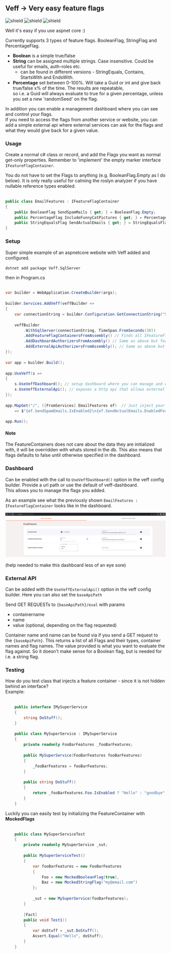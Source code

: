 ## Veff -> Very easy feature flags

![shield](https://img.shields.io/nuget/v/Veff?label=Veff&style=flat-square)
![shield](https://img.shields.io/nuget/v/Veff.SqlServer?label=Veff.SqlServer&style=flat-square)
![shield](https://img.shields.io/nuget/v/Veff.Sqlite?label=Veff.Sqlite&style=flat-square)


Well it's easy if you use aspnet core :) 

Currently supports 3 types of feature flags. 
BooleanFlag, StringFlag and PercentageFlag.

- **Boolean** is a simple true/false
- **String** can be assigned multiple strings. Case insensitive. Could be useful for emails, auth-roles etc.   
    - can be found in different versions - StringEquals, Contains, StartsWith and EndsWith.
- **Percentage** set between 0-100%. Will take a Guid or int and give back true/false x% of the time. The results are repeatable,  
so i.e. a Guid will always evaluate to true for a given percentage, unless you set a new 'randomSeed' on the flag.  

In addition you can enable a management dashboard where you can see and control your flags.  
If you need to access the flags from another service or website, you can add a simple external api where external services can ask for the flags and what they would give back for a given value.

### Usage

Create a normal c# class or record, and add the Flags you want as normal get-only properties.
Remember to 'implement' the empty marker interface `IFeatureFlagContainer`.   

You do not have to set the Flags to anything (e.g. BooleanFlag.Empty as I do below). It is only really useful for calming the roslyn analyzer if you have nullable reference types enabled.

```C#

public class EmailFeatures : IFeatureFlagContainer
{
    public BooleanFlag SendSpamMails { get; } = BooleanFlag.Empty;
    public PercentageFlag IncludeFunnyCatPictures { get; } = PercentageFlag.Empty;
    public StringEqualsFlag SendActualEmails { get; } = StringEqualsFlag.Empty;
}

```


### Setup

Super simple example of an aspnetcore website with Veff added and configured.

`dotnet add package Veff.SqlServer`

then in Program.cs
```C# 

var builder = WebApplication.CreateBuilder(args);

builder.Services.AddVeff(veffBuilder =>
{
    var connectionString = builder.Configuration.GetConnectionString("SqlDb")!;

    veffBuilder
        .WithSqlServer(connectionString, TimeSpan.FromSeconds(30))
        .AddFeatureFlagContainersFromAssembly() // Finds all IFeatureFlagContainer in scanned assemblies 
        .AddDashboardAuthorizersFromAssembly() // Same as above but for IVeffDashboardAuthorizers (only needed if you want to use the dashboard, and hide it behind some authorization)
        .AddExternalApiAuthorizersFromAssembly(); // Same as above but for IVeffExternalApiAuthorizers (only needed if you want to use the external api and hide it behind some auth)
});

var app = builder.Build();

app.UseVeff(s =>
{
    s.UseVeffDashboard(); // setup dashboard where you can manage and edit your feature flags. 
    s.UseVeffExternalApi(); // exposes a http api that allows external services to make use of the feature flags.
});

app.MapGet("/", ([FromServices] EmailFeatures ef)  // Just inject your FeatureFlagContainers via normal DI
    => $"{ef.SendSpamEmails.IsEnabled}\n{ef.SendActualEmails.EnabledFor("me")}");

app.Run();

```

#### Note

The FeatureContainers does not care about the data they are initialized with, it will be overridden with whats stored in the db. This also means that flags defaults to false until otherwise specified in the dashboard.


### Dashboard

Can be enabled with the call to `UseVeffDashboard()` option in the veff config builder.
Provide a url path or use the default of veff-dashboard.  
This allows you to manage the flags you added.

As an example see what the previously shown `EmailFeatures : IFeatureFlagContainer` looks like in the dashboard.

![dashboard.png](dashboard.png)

(help needed to make this dashboard less of an eye sore)


### External API

Can be added with the `UseVeffExternalApi()` option in the veff config builder. Here you can also set the `baseApiPath`

Send GET REQUESTs to `{baseApiPath}/eval` with params  
- containername
- name
- value (optional, depending on the flag requested)


Container name and name can be found via if you send a GET request to the `{baseApiPath}`. This returns a list of all Flags and their types, container names and flag names. 
The value provided is what you want to evaluate the flag against. So it doesn't make sense for a Boolean flag, but is needed for i.e. a string flag. 

### Testing

How do you test class that injects a feature container - since it is not hidden behind an interface?  
Example:

```C#

    public interface IMySuperService
    {
        string DoStuff();
    }

    public class MySuperService : IMySuperService
    {
        private readonly FooBarFeatures _fooBarFeatures;

        public MySuperService(FooBarFeatures fooBarFeatures)
        {
            _fooBarFeatures = fooBarFeatures;
        }
        
        public string DoStuff()
        {
            return _fooBarFeatures.Foo.IsEnabled ? "Hello" : "goodbye";
        }
    }

```

Luckily you can easily test by initializing the FeatureContainer with **MockedFlags**

```C#

    public class MySuperServiceTest
    {
        private readonly MySuperService _sut;

        public MySuperServiceTest()
        {
            var fooBarFeatures = new FooBarFeatures
            {
                Foo = new MockedBooleanFlag(true),
                Baz = new MockedStringFlag("my@email.com")
            };

            _sut = new MySuperService(fooBarFeatures);
        }
        
        [Fact]
        public void Test1()
        {
            var doStuff = _sut.DoStuff();
            Assert.Equal("Hello", doStuff);
        }
    }


```

